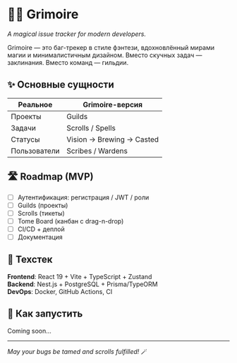 # 🧙‍♂️ Grimoire

_A magical issue tracker for modern developers._

Grimoire — это баг-трекер в стиле фэнтези, вдохновлённый мирами магии и минималистичным дизайном. Вместо скучных задач — заклинания. Вместо команд — гильдии.

## ✨ Основные сущности

| Реальное      | Grimoire-версия |
|---------------|------------------|
| Проекты       | Guilds           |
| Задачи        | Scrolls / Spells |
| Статусы       | Vision → Brewing → Casted |
| Пользователи  | Scribes / Wardens |

## 🛣️ Roadmap (MVP)

- [ ] Аутентификация: регистрация / JWT / роли
- [ ] Guilds (проекты)
- [ ] Scrolls (тикеты)
- [ ] Tome Board (канбан с drag-n-drop)
- [ ] CI/CD + деплой
- [ ] Документация

## 🧱 Техстек

**Frontend**: React 19 + Vite + TypeScript + Zustand  
**Backend**: Nest.js + PostgreSQL + Prisma/TypeORM  
**DevOps**: Docker, GitHub Actions, CI

## 🧭 Как запустить

Coming soon...

---

_May your bugs be tamed and scrolls fulfilled!_ 🪄
